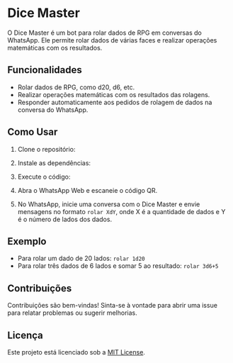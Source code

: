 # Dice Master

O Dice Master é um bot para rolar dados de RPG em conversas do WhatsApp. Ele permite rolar dados de várias faces e realizar operações matemáticas com os resultados.

## Funcionalidades

- Rolar dados de RPG, como d20, d6, etc.
- Realizar operações matemáticas com os resultados das rolagens.
- Responder automaticamente aos pedidos de rolagem de dados na conversa do WhatsApp.

## Como Usar

1. Clone o repositório:

2. Instale as dependências:

3. Execute o código:

4. Abra o WhatsApp Web e escaneie o código QR.

5. No WhatsApp, inicie uma conversa com o Dice Master e envie mensagens no formato `rolar XdY`, onde X é a quantidade de dados e Y é o número de lados dos dados.

## Exemplo

- Para rolar um dado de 20 lados: `rolar 1d20`
- Para rolar três dados de 6 lados e somar 5 ao resultado: `rolar 3d6+5`

## Contribuições

Contribuições são bem-vindas! Sinta-se à vontade para abrir uma issue para relatar problemas ou sugerir melhorias.

## Licença

Este projeto está licenciado sob a [MIT License](LICENSE).
